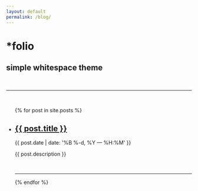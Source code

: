 ```yaml
---
layout: default
permalink: /blog/
---
```


<div class="header-bar">
    <h1>*folio</h1>
    <h2>simple whitespace theme</h2>
    <br/>
    <hr>
    <br/>
</div>


<ul class="post-list">
    {% for post in site.posts %}
    <li>
        <h2><a class="post-title" href="{{ post.url | prepend: site.baseurl }}">{{ post.title }}</a></h2>
        <p class="post-meta">{{ post.date | date: '%B %-d, %Y — %H:%M' }}</p>
        <p>{{ post.description }}</p>
        <br/>
        <hr/>
    </li>
    {% endfor %}
</ul>